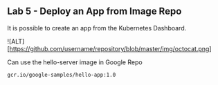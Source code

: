 ## Lab 5 - Deploy an App from Image Repo

It is possible to create an app from the Kubernetes Dashboard. 

![ALT][https://github.com/username/repository/blob/master/img/octocat.png]

Can use the hello-server image in Google Repo

```
gcr.io/google-samples/hello-app:1.0
```
